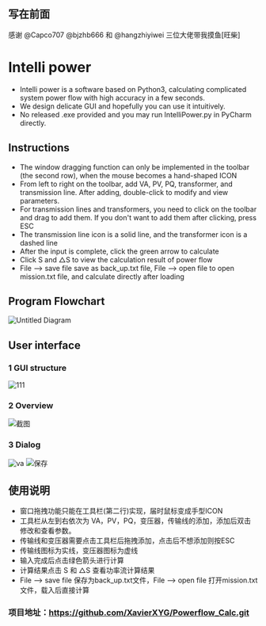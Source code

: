 ## 写在前面
感谢 @Capco707 @bjzhb666 和 @hangzhiyiwei 三位大佬带我摸鱼[旺柴]

# Intelli power

- Intelli power is a software based on Python3, calculating complicated system power flow with high accuracy in a few seconds.
- We design delicate GUI and hopefully you can use it intuitively.
- No released .exe provided and you may run IntelliPower.py in PyCharm directly.

## Instructions
- The window dragging function can only be implemented in the toolbar (the second row), when the mouse becomes a hand-shaped ICON
- From left to right on the toolbar, add VA, PV, PQ, transformer, and transmission line. After adding, double-click to modify and view parameters.
- For transmission lines and transformers, you need to click on the toolbar and drag to add them. If you don't want to add them after clicking, press ESC
- The transmission line icon is a solid line, and the transformer icon is a dashed line
- After the input is complete, click the green arrow to calculate
- Click S and △S to view the calculation result of power flow
- File --> save file save as back_up.txt file, File --> open file to open mission.txt file, and calculate directly after loading

## Program Flowchart
![Untitled Diagram](https://user-images.githubusercontent.com/60430692/204129103-4aaa665a-a300-4568-993a-d243460eef01.png)
## User interface
### 1 GUI structure
![111](https://user-images.githubusercontent.com/60430692/204129120-6d519ea8-51c5-47e3-8774-32a53369eb44.png)
### 2 Overview
![截图](https://user-images.githubusercontent.com/60430692/204129122-c52abe10-7cc0-4e6b-8992-01a43e355eea.png)
### 3 Dialog
![va](https://user-images.githubusercontent.com/60430692/204129323-26d3e386-5cd6-41b2-84a5-270cd08bc860.png)
![保存](https://user-images.githubusercontent.com/60430692/204129326-a8aeaff5-7584-4acd-af20-ea05ae2b3e9a.png)

## 使用说明
- 窗口拖拽功能只能在工具栏(第二行)实现，届时鼠标变成手型ICON
- 工具栏从左到右依次为 VA，PV，PQ，变压器，传输线的添加，添加后双击修改和查看参数。
- 传输线和变压器需要点击工具栏后拖拽添加，点击后不想添加则按ESC
- 传输线图标为实线，变压器图标为虚线
- 输入完成后点击绿色箭头进行计算
- 计算结果点击 S 和 △S 查看功率流计算结果
- File --> save file 保存为back_up.txt文件，File --> open file 打开mission.txt文件，载入后直接计算

### 项目地址：https://github.com/XavierXYG/Powerflow_Calc.git
